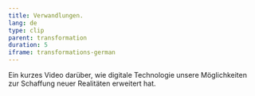 ```yaml
---
title: Verwandlungen.
lang: de
type: clip
parent: transformation
duration: 5
iframe: transformations-german
---
```

Ein kurzes Video darüber, wie digitale Technologie unsere Möglichkeiten zur Schaffung neuer Realitäten erweitert hat.

<!-- more -->
